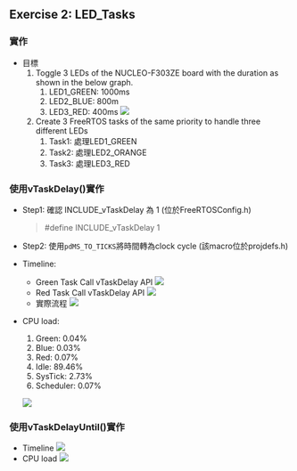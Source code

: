 ## Exercise 2: LED_Tasks
### 實作
- 目標
  1. Toggle 3 LEDs of the NUCLEO-F303ZE board with the duration as shown in the below graph.
     1. LED1_GREEN:  1000ms
     2. LED2_BLUE:   800m
     3. LED3_RED:    400ms
     ![](https://i.imgur.com/L8jKaV3.png)
  2. Create 3 FreeRTOS tasks of the same priority to handle three different LEDs
     1. Task1: 處理LED1_GREEN
     2. Task2: 處理LED2_ORANGE
     3. Task3: 處理LED3_RED

### 使用vTaskDelay()實作
- Step1: 確認 INCLUDE_vTaskDelay 為 1 (位於FreeRTOSConfig.h)
  > #define INCLUDE_vTaskDelay	1
- Step2: 使用`pdMS_TO_TICKS`將時間轉為clock cycle (該macro位於projdefs.h)  
- Timeline:
  - Green Task Call vTaskDelay API
    ![](https://i.imgur.com/Rq2QOBK.png)
  - Red Task Call vTaskDelay API
    ![](https://i.imgur.com/xrMIMfS.png)
  - 實際流程
    ![](https://i.imgur.com/yQXTMMV.png)  
- CPU load:
  1. Green:     0.04%
  2. Blue:      0.03%
  3. Red:       0.07%
  4. Idle:      89.46%
  5. SysTick:   2.73%
  6. Scheduler: 0.07%
  
  ![](https://i.imgur.com/0HOTb7s.png)

### 使用vTaskDelayUntil()實作
- Timeline
  ![](https://i.imgur.com/m7q5Kiy.png)
- CPU load
  ![](https://i.imgur.com/k8pIr8l.png)
